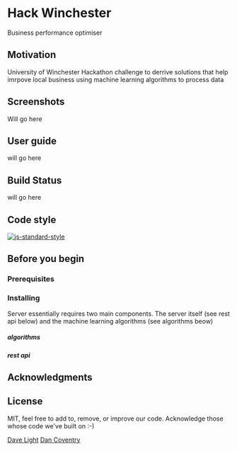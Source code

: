 # Hack Winchester
Business performance optimiser

## Motivation
University of Winchester Hackathon challenge to derrive solutions that help imrpove local business using machine learning algorithms to process data

## Screenshots
Will go here

## User guide
will go here

## Build Status

will go here

## Code style

[![js-standard-style](https://img.shields.io/badge/code%20style-standard-brightgreen.svg?style=flat)](https://www.python.org/dev/peps/pep-0008/)

## Before you begin

### Prerequisites

### Installing
Server essentially requires two main components. The server itself (see rest api below) and the machine learning algorithms (see algorithms beow)
##### algorithms

##### rest api

## Acknowledgments


## License

MIT, feel free to add to, remove, or improve our code. Acknowledge those whose code we've built on :-)

[Dave Light](davelight.io)
[Dan Coventry](dcoventry97.github.io)

